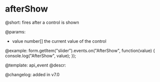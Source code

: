 afterShow
=============

@short: fires after a control is shown
 

@params:
- value     number[]     the current value of the control



@example:
form.getItem("slider").events.on("AfterShow", function(value) {
    console.log("AfterShow", value);
});


@template: api_event
@descr:


@changelog: added in v7.0